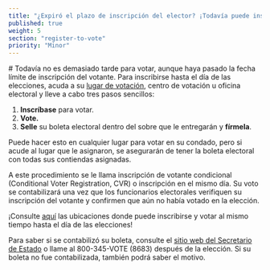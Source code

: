 ```yaml
---
title: "¿Expiró el plazo de inscripción del elector? ¡Todavía puede inscribirse para votar!"
published: true
weight: 5
section: "register-to-vote"
priority: "Minor"
---
```

#<a name="some-id"></a>
Todavía no es demasiado tarde para votar, aunque haya pasado la fecha límite de inscripción del votante. Para inscribirse hasta el día de las elecciones, acuda a su [lugar de votación](#section-my-polling-place), centro de votación u oficina electoral y lleve a cabo tres pasos sencillos: 

  1. **Inscríbase** para votar. 
  2. **Vote.**
  3. **Selle** su boleta electoral dentro del sobre que le entregarán y **fírmela**.

Puede hacer esto en cualquier lugar para votar en su condado, pero si acude al lugar que le asignaron, se asegurarán de tener la boleta electoral con todas sus contiendas asignadas. 

A este procedimiento se le llama inscripción de votante condicional (Conditional Voter Registration, CVR) o inscripción en el mismo día. Su voto se contabilizará una vez que los funcionarios electorales verifiquen su inscripción del votante y confirmen que aún no había votado en la elección. 

¡Consulte [aquí](https://caearlyvoting.sos.ca.gov) las ubicaciones donde puede inscribirse y votar al mismo tiempo hasta el día de las elecciones! 

Para saber si se contabilizó su boleta, consulte el [sitio web del Secretario de Estado](http://www.sos.ca.gov/elections/ballot-status/) o llame al 800-345-VOTE (8683) después de la elección. Si su boleta no fue contabilizada, también podrá saber el motivo. 